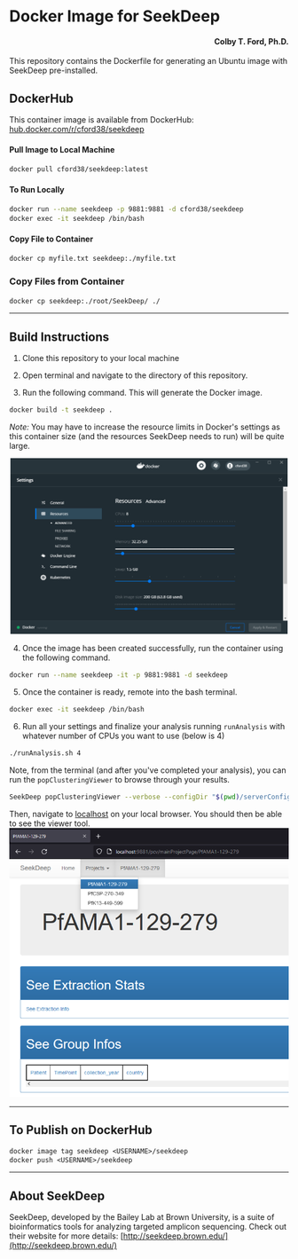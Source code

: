 # Docker Image for SeekDeep
<h4 align = "right">Colby T. Ford, Ph.D.</h4>
This repository contains the Dockerfile for generating an Ubuntu image with SeekDeep pre-installed.

## DockerHub
This container image is available from DockerHub: [hub.docker.com/r/cford38/seekdeep](https://hub.docker.com/r/cford38/seekdeep)

#### Pull Image to Local Machine
```bash
docker pull cford38/seekdeep:latest
```
#### To Run Locally
```bash
docker run --name seekdeep -p 9881:9881 -d cford38/seekdeep
docker exec -it seekdeep /bin/bash
```

#### Copy File to Container
```bash
docker cp myfile.txt seekdeep:./myfile.txt
```

### Copy Files from Container
```bash
docker cp seekdeep:./root/SeekDeep/ ./
```

-------------------------------

## Build Instructions
1. Clone this repository to your local machine

2. Open terminal and navigate to the directory of this repository.

3. Run the following command. This will generate the Docker image.
```bash
docker build -t seekdeep .
```
_Note:_ You may have to increase the resource limits in Docker's settings as this container size (and the resources SeekDeep needs to run) will be quite large.
<p align="center"><img src="DockerSettings.PNG" width="500px"></p>


4. Once the image has been created successfully, run the container using the following command.
```bash
docker run --name seekdeep -it -p 9881:9881 -d seekdeep
```

5. Once the container is ready, remote into the bash terminal.
```bash
docker exec -it seekdeep /bin/bash
```

6. Run all your settings and finalize your analysis running `runAnalysis` with whatever number of CPUs you want to use (below is 4)
```bash
./runAnalysis.sh 4
```
Note, from the terminal (and after you've completed your analysis), you can run the `popClusteringViewer` to browse through your results.

```bash
SeekDeep popClusteringViewer --verbose --configDir "$(pwd)/serverConfigs" --bindAddress 0.0.0.0 --port 9881 --name pcv
```

Then, navigate to [localhost](http://localhost:9881/pcv) on your local browser. You should then be able to see the viewer tool.
![](viewer.png)

----------------------

## To Publish on DockerHub

```
docker image tag seekdeep <USERNAME>/seekdeep
docker push <USERNAME>/seekdeep
```

----------------------
## About SeekDeep

SeekDeep, developed by the Bailey Lab at Brown University, is a suite of bioinformatics tools for analyzing targeted amplicon sequencing. Check out their website for more details: [http://seekdeep.brown.edu/](http://seekdeep.brown.edu/)

